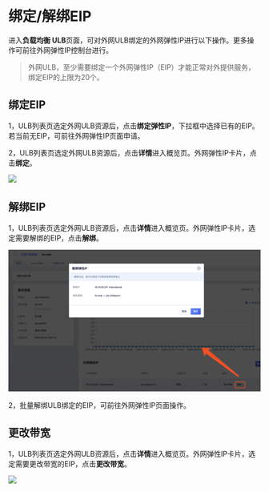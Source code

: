 

# 绑定/解绑EIP

进入**负载均衡 ULB**页面，可对外网ULB绑定的外网弹性IP进行以下操作。更多操作可前往外网弹性IP控制台进行。
> 外网ULB，至少需要绑定一个外网弹性IP（EIP）才能正常对外提供服务，绑定EIP的上限为20个。


## 绑定EIP 

1，ULB列表页选定外网ULB资源后，点击**绑定弹性IP**，下拉框中选择已有的EIP。若当前无EIP，可前往外网弹性IP页面申请。

 2，ULB列表页选定外网ULB资源后，点击**详情**进入概览页。外网弹性IP卡片，点击**绑定**。

![](https://static.ucloud.cn/3d27f51156964551a8c168336db87809.png)

## 解绑EIP 

1，ULB列表页选定外网ULB资源后，点击**详情**进入概览页。外网弹性IP卡片，选定需要解绑的EIP，点击**解绑**。 

![](/images/unbindeip01.png)

2，批量解绑ULB绑定的EIP，可前往外网弹性IP页面操作。

## 更改带宽 

1，ULB列表页选定外网ULB资源后，点击**详情**进入概览页。外网弹性IP卡片，选定需要更改带宽的EIP，点击**更改带宽**。

![](https://static.ucloud.cn/138aff2bfb234d44a4f6cef6c25c1f86.png)


